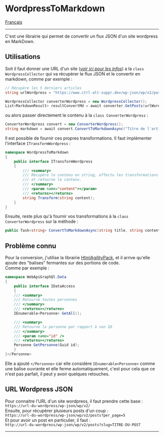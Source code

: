 # WordpressToMarkdown

[Français](https://github.com/AnthonyRyck/WordpressToMarkdown/blob/main/README.md#Utilisations)

-----

C'est une librairie qui permet de convertir un flux JSON d'un site wordpress en MarkDown.  


## Utilisations

Soit il faut donner une URL d'un site (*[voir ici pour les infos]()*) a la `class WordpressCollector` qui va récupèrer le flux JSON et le convertir en markdown, comme par exemple :

```csharp
// Récupère les 5 derniers articles
string urlWordpress = "https://www.ctrl-alt-suppr.dev/wp-json/wp/v2/posts?per_page=5";

WordpressCollector converterWordpress = new WordpressCollector();
List<MarkdownResult> resultConvertMd = await converter.GetPosts(urlWordpress);
```
ou alors passer directement le contenu à la `class ConverterWordpress` :
```csharp
ConverterWordpress convert = new ConverterWordpress();
string markdown = await convert.ConvertToMarkdownAsync("Titre de l'article", contenuBrut);
```

Il est possible de fournir ces propres transformations. Il faut implémenter l'interface `ITransformWordpress` :

```csharp
namespace WordpressToMarkdown
{
	public interface ITransformWordpress
	{
		/// <summary>
		/// Récupère le contenu en string, effectu les transformations
		/// et retourne le contenu.
		/// </summary>
		/// <param name="content"></param>
		/// <returns></returns>
		string Transform(string content);
	}
}
```
Ensuite, reste plus qu'à fournir vos transformations à la `class ConverterWordpress` sur la méthode :
```csharp
public Task<string> ConvertToMarkdownAsync(string title, string contentPost, params ITransformWordpress[] transformations);
```

## Problème connu
Pour la conversion, j'utilise la librairie [HtmlAgilityPack](https://html-agility-pack.net/), et il arrive qu'elle ajoute des "balises" fermantes sur des portions de code.  
Comme par exemple :  
```csharp
namespace WebApiGraphQl.Data
{
    public interface IDataAccess
    {
	/// <summary>
	/// Retourne toutes personnes
	/// </summary>
	/// <returns></returns>
	IEnumerable<Personne> GetAll();

	/// <summary>
	/// Retourne la personne par rapport à son ID
	/// </summary>
	/// <param name="id" />
	/// <returns></returns>
	Personne GetPersonne(Guid id);
    }
}</Personne>
```
Elle a ajouté `</Personne>` car elle considère `IEnumerable<Personne>` comme une balise ouvrante et elle ferme automatiquement, c'est pour cela que ce n'est pas parfait, il peut y avoir quelques retouches.

## URL Wordpress JSON  

Pour connaitre l'URL d'un site wordpress, il faut prendre cette base :  
`https://url-du-wordpress/wp-json/wp/v2/`  
Ensuite, pour récupérer plusieurs posts d'un coup :  
`https://url-du-wordpress/wp-json/wp/v2/posts?per_page=5`  
Et pour avoir un post en particulier, il faut :  
`http://url-du-wordpress/wp-json/wp/v2/posts?slug=TITRE-DU-POST`  


-----